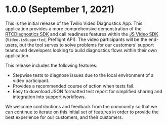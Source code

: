 # 1.0.0 (September 1, 2021)

This is the initial release of the Twilio Video Diagnostics App. This application provides a more comprehensive demonstration of the [RTCDiagnostics SDK](https://twilio.github.io/rtc-diagnostics/globals.html) and call readiness features within the [JS Video SDK](https://sdk.twilio.com/js/video/releases/2.16.0/docs/) (`Video.isSupported`, Preflight API). The video participants will be the end-users, but the tool serves to solve problems for our customers’ support teams and developers looking to build diagnostics flows within their own application.

This release includes the following features:

- Stepwise tests to diagnose issues due to the local environment of a video participant.
- Provides a recommended course of action when tests fail.
- Easy to download JSON formatted test report for simplified sharing and integration into support workflows.

We welcome contributions and feedback from the community so that we can continue to iterate on this initial set of features in order to provide the best experience for our customers, and their customers.
